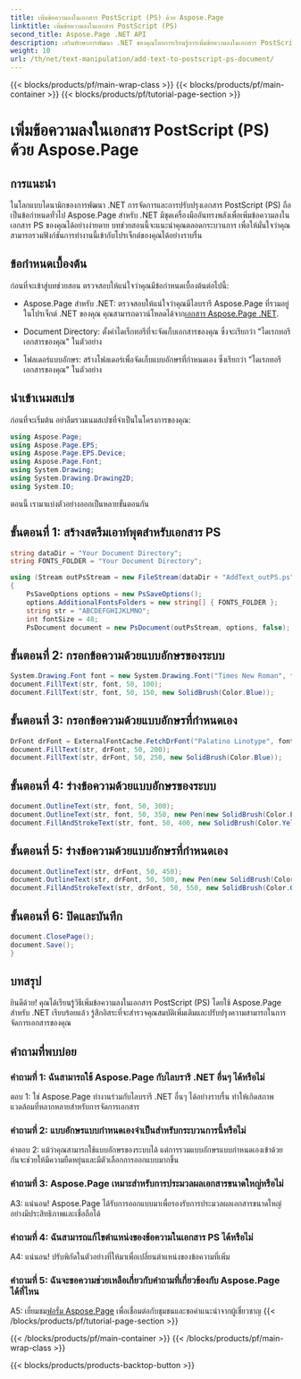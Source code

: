 ```yaml
---
title: เพิ่มข้อความลงในเอกสาร PostScript (PS) ด้วย Aspose.Page
linktitle: เพิ่มข้อความลงในเอกสาร PostScript (PS)
second_title: Aspose.Page .NET API
description: เสริมทักษะการพัฒนา .NET ของคุณโดยการเรียนรู้การเพิ่มข้อความลงในเอกสาร PostScript (PS) โดยใช้ Aspose.Page สำรวจตัวอย่างทีละขั้นตอนและปลดปล่อยพลังของการจัดการเอกสาร
weight: 10
url: /th/net/text-manipulation/add-text-to-postscript-ps-document/
---
```


{{< blocks/products/pf/main-wrap-class >}}
{{< blocks/products/pf/main-container >}}
{{< blocks/products/pf/tutorial-page-section >}}

# เพิ่มข้อความลงในเอกสาร PostScript (PS) ด้วย Aspose.Page

## การแนะนำ

ในโลกแบบไดนามิกของการพัฒนา .NET การจัดการและการปรับปรุงเอกสาร PostScript (PS) ถือเป็นข้อกำหนดทั่วไป Aspose.Page สำหรับ .NET มีชุดเครื่องมืออันทรงพลังเพื่อเพิ่มข้อความลงในเอกสาร PS ของคุณได้อย่างง่ายดาย บทช่วยสอนนี้จะแนะนำคุณตลอดกระบวนการ เพื่อให้มั่นใจว่าคุณสามารถรวมฟังก์ชันการทำงานนี้เข้ากับโปรเจ็กต์ของคุณได้อย่างราบรื่น

## ข้อกำหนดเบื้องต้น

ก่อนที่จะเข้าสู่บทช่วยสอน ตรวจสอบให้แน่ใจว่าคุณมีข้อกำหนดเบื้องต้นต่อไปนี้:

-  Aspose.Page สำหรับ .NET: ตรวจสอบให้แน่ใจว่าคุณมีไลบรารี Aspose.Page ที่รวมอยู่ในโปรเจ็กต์ .NET ของคุณ คุณสามารถดาวน์โหลดได้จาก[เอกสาร Aspose.Page .NET](https://reference.aspose.com/page/net/).

- Document Directory: ตั้งค่าไดเร็กทอรีที่จะจัดเก็บเอกสารของคุณ ซึ่งจะเรียกว่า "ไดเรกทอรีเอกสารของคุณ" ในตัวอย่าง

- โฟลเดอร์แบบอักษร: สร้างโฟลเดอร์เพื่อจัดเก็บแบบอักษรที่กำหนดเอง ซึ่งเรียกว่า "ไดเรกทอรีเอกสารของคุณ" ในตัวอย่าง

## นำเข้าเนมสเปซ

ก่อนที่จะเริ่มต้น อย่าลืมรวมเนมสเปซที่จำเป็นในโครงการของคุณ:

```csharp
using Aspose.Page;
using Aspose.Page.EPS;
using Aspose.Page.EPS.Device;
using Aspose.Page.Font;
using System.Drawing;
using System.Drawing.Drawing2D;
using System.IO;
```

ตอนนี้ เรามาแบ่งตัวอย่างออกเป็นหลายขั้นตอนกัน

## ขั้นตอนที่ 1: สร้างสตรีมเอาท์พุตสำหรับเอกสาร PS

```csharp
string dataDir = "Your Document Directory";
string FONTS_FOLDER = "Your Document Directory";

using (Stream outPsStream = new FileStream(dataDir + "AddText_outPS.ps", FileMode.Create))
{
    PsSaveOptions options = new PsSaveOptions();
    options.AdditionalFontsFolders = new string[] { FONTS_FOLDER };
    string str = "ABCDEFGHIJKLMNO";
    int fontSize = 48;
    PsDocument document = new PsDocument(outPsStream, options, false);
```

## ขั้นตอนที่ 2: กรอกข้อความด้วยแบบอักษรของระบบ

```csharp
System.Drawing.Font font = new System.Drawing.Font("Times New Roman", fontSize, FontStyle.Bold);
document.FillText(str, font, 50, 100);
document.FillText(str, font, 50, 150, new SolidBrush(Color.Blue));
```

## ขั้นตอนที่ 3: กรอกข้อความด้วยแบบอักษรที่กำหนดเอง

```csharp
DrFont drFont = ExternalFontCache.FetchDrFont("Palatino Linotype", fontSize, FontStyle.Regular);
document.FillText(str, drFont, 50, 200);
document.FillText(str, drFont, 50, 250, new SolidBrush(Color.Blue));
```

## ขั้นตอนที่ 4: ร่างข้อความด้วยแบบอักษรของระบบ

```csharp
document.OutlineText(str, font, 50, 300);
document.OutlineText(str, font, 50, 350, new Pen(new SolidBrush(Color.BlueViolet), 2));
document.FillAndStrokeText(str, font, 50, 400, new SolidBrush(Color.Yellow), new Pen(new SolidBrush(Color.BlueViolet), 2));
```

## ขั้นตอนที่ 5: ร่างข้อความด้วยแบบอักษรที่กำหนดเอง

```csharp
document.OutlineText(str, drFont, 50, 450);
document.OutlineText(str, drFont, 50, 500, new Pen(new SolidBrush(Color.BlueViolet), 2));
document.FillAndStrokeText(str, drFont, 50, 550, new SolidBrush(Color.Orange), new Pen(new SolidBrush(Color.Blue), 2));
```

## ขั้นตอนที่ 6: ปิดและบันทึก

```csharp
document.ClosePage();
document.Save();
}
```

## บทสรุป

ยินดีด้วย! คุณได้เรียนรู้วิธีเพิ่มข้อความลงในเอกสาร PostScript (PS) โดยใช้ Aspose.Page สำหรับ .NET เรียบร้อยแล้ว รู้สึกอิสระที่จะสำรวจคุณสมบัติเพิ่มเติมและปรับปรุงความสามารถในการจัดการเอกสารของคุณ

## คำถามที่พบบ่อย

### คำถามที่ 1: ฉันสามารถใช้ Aspose.Page กับไลบรารี .NET อื่นๆ ได้หรือไม่

ตอบ 1: ใช่ Aspose.Page ทำงานร่วมกับไลบรารี .NET อื่นๆ ได้อย่างราบรื่น ทำให้เกิดสภาพแวดล้อมที่หลากหลายสำหรับการจัดการเอกสาร

### คำถามที่ 2: แบบอักษรแบบกำหนดเองจำเป็นสำหรับกระบวนการนี้หรือไม่

คำตอบ 2: แม้ว่าคุณสามารถใช้แบบอักษรของระบบได้ แต่การรวมแบบอักษรแบบกำหนดเองเข้าด้วยกันจะช่วยให้มีความยืดหยุ่นและมีตัวเลือกการออกแบบมากขึ้น

### คำถามที่ 3: Aspose.Page เหมาะสำหรับการประมวลผลเอกสารขนาดใหญ่หรือไม่

A3: แน่นอน! Aspose.Page ได้รับการออกแบบมาเพื่อรองรับการประมวลผลเอกสารขนาดใหญ่อย่างมีประสิทธิภาพและเชื่อถือได้

### คำถามที่ 4: ฉันสามารถแก้ไขตำแหน่งของข้อความในเอกสาร PS ได้หรือไม่

A4: แน่นอน! ปรับพิกัดในตัวอย่างที่ให้มาเพื่อเปลี่ยนตำแหน่งของข้อความที่เพิ่ม

### คำถามที่ 5: ฉันจะขอความช่วยเหลือเกี่ยวกับคำถามที่เกี่ยวข้องกับ Aspose.Page ได้ที่ไหน

 A5: เยี่ยมชม[ฟอรั่ม Aspose.Page](https://forum.aspose.com/c/page/39) เพื่อเชื่อมต่อกับชุมชนและขอคำแนะนำจากผู้เชี่ยวชาญ
{{< /blocks/products/pf/tutorial-page-section >}}

{{< /blocks/products/pf/main-container >}}
{{< /blocks/products/pf/main-wrap-class >}}

{{< blocks/products/products-backtop-button >}}
